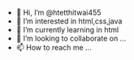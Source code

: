 - 👋 Hi, I’m @htetthitwai455
- 👀 I’m interested in html,css,java
- 🌱 I’m currently learning in html
- 💞️ I’m looking to collaborate on ...
- 📫 How to reach me ...

<!---
htetthitwai455/htetthitwai455 is a ✨ special ✨ repository because its `README.md` (this file) appears on your GitHub profile.
You can click the Preview link to take a look at your changes.
--->

